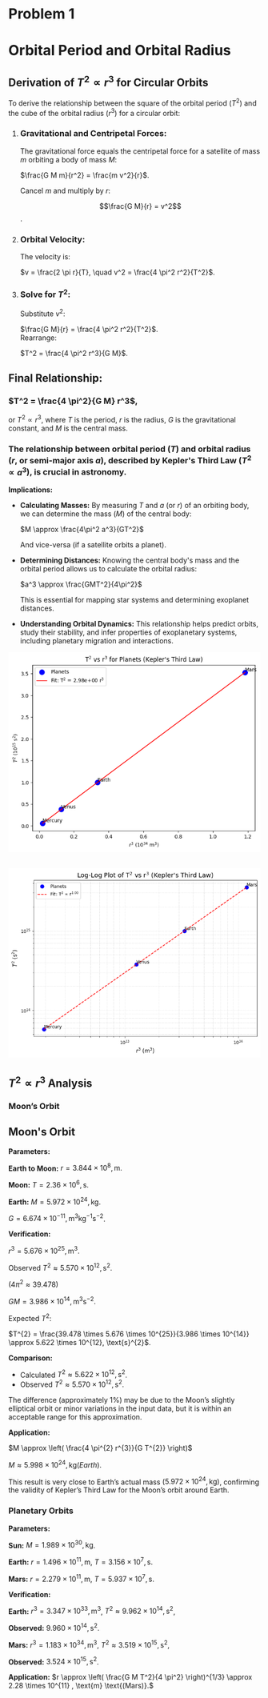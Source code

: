 # Problem 1
# Orbital Period and Orbital Radius
## Derivation of $T^2 \propto r^3$ for Circular Orbits

To derive the relationship between the square of the orbital period ($T^2$) and the cube of the orbital radius ($r^3$) for a circular orbit:

1. ### Gravitational and Centripetal Forces:  
   The gravitational force equals the centripetal force for a satellite of mass $m$ orbiting a body of mass $M$:  

    $\frac{G M m}{r^2} = \frac{m v^2}{r}$.  

   Cancel $m$ and multiply by $r$:

    $$\frac{G M}{r} = v^2$$.

2. ### Orbital Velocity:  
   The velocity is:  

    $v = \frac{2 \pi r}{T}, \quad v^2 = \frac{4 \pi^2 r^2}{T^2}$.

3. ### Solve for $T^2$:  
   Substitute $v^2$:  
   
    $\frac{G M}{r} = \frac{4 \pi^2 r^2}{T^2}$.  
   Rearrange:  

    $T^2 = \frac{4 \pi^2 r^3}{G M}$.

## Final Relationship:  
### $T^2 = \frac{4 \pi^2}{G M} r^3$,  
or $T^2 \propto r^3$, where $T$ is the period, $r$ is the radius, $G$ is the gravitational constant, and $M$ is the central mass.

### The relationship between orbital period ($T$) and orbital radius ($r$, or semi-major axis $a$), described by Kepler's Third Law ($T^2 \propto a^3$), is crucial in astronomy.

**Implications:**

* **Calculating Masses:** By measuring $T$ and $a$ (or $r$) of an orbiting body, we can determine the mass ($M$) of the central body:

    $M \approx \frac{4\pi^2 a^3}{GT^2}$

    And vice-versa (if a satellite orbits a planet).

* **Determining Distances:** Knowing the central body's mass and the orbital period allows us to calculate the orbital radius:

    $a^3 \approx \frac{GMT^2}{4\pi^2}$

    This is essential for mapping star systems and determining exoplanet distances.

* **Understanding Orbital Dynamics:** This relationship helps predict orbits, study their stability, and infer properties of exoplanetary systems, including planetary migration and interactions.

![alt text](image.png)

![alt text](image-1.png)
---

## $T^2 \propto r^3$ Analysis
### Moon’s Orbit

## Moon's Orbit

**Parameters:**

**Earth to Moon:**
$r = 3.844 \times 10^{8}, \text{m}.$

**Moon:**
$T = 2.36 \times 10^{6}, \text{s}.$

**Earth:**
$M = 5.972 \times 10^{24}, \text{kg}.$

$G = 6.674 \times 10^{-11}, \text{m}^{3}\text{kg}^{-1}\text{s}^{-2}$.

**Verification:**

$r^{3} = 5.676 \times 10^{25}, \text{m}^{3}$.

Observed $T^{2} \approx 5.570 \times 10^{12}, \text{s}^{2}$.

$(4 \pi^{2} \approx 39.478)$

$G M = 3.986 \times 10^{14}, \text{m}^{3}\text{s}^{-2}$.

Expected $T^{2}$:

$T^{2} = \frac{39.478 \times 5.676 \times 10^{25}}{3.986 \times 10^{14}} \approx 5.622 \times 10^{12}, \text{s}^{2}$.

**Comparison:**
- Calculated $T^{2} \approx 5.622 \times 10^{12}, \text{s}^{2}$.
- Observed $T^{2} \approx 5.570 \times 10^{12}, \text{s}^{2}$.

The difference (approximately 1%) may be due to the Moon’s slightly elliptical orbit or minor variations in the input data, but it is within an acceptable range for this approximation.

**Application:**

$M \approx \left( \frac{4 \pi^{2} r^{3}}{G T^{2}} \right)$

$M \approx 5.998 \times 10^{24}, \text{kg} (Earth).$

This result is very close to Earth’s actual mass ($5.972 \times 10^{24}, \text{kg})$, confirming the validity of Kepler’s Third Law for the Moon’s orbit around Earth.

### Planetary Orbits

**Parameters:**

**Sun:**
 $M = 1.989 \times 10^{30} , \text{kg}$.

**Earth:** $r = 1.496 \times 10^{11} , \text{m}$, $T = 3.156 \times 10^7 , \text{s}$.

**Mars:** $r = 2.279 \times 10^{11} , \text{m}$, $T = 5.937 \times 10^7 , \text{s}$.


**Verification:**

**Earth:** $r^3 = 3.347 \times 10^{33} , \text{m}^3$, $T^2 \approx 9.962 \times 10^{14} , \text{s}^2$, 

**Observed:** $9.960 \times 10^{14} , \text{s}^2$.

**Mars:** $r^3 = 1.183 \times 10^{34} , \text{m}^3$, $T^2 \approx 3.519 \times 10^{15} , \text{s}^2$, 

**Observed:** $3.524 \times 10^{15} , \text{s}^2$.


**Application:** $r \approx \left( \frac{G M T^2}{4 \pi^2} \right)^{1/3} \approx 2.28 \times 10^{11} , \text{m} \text{(Mars)}.$




